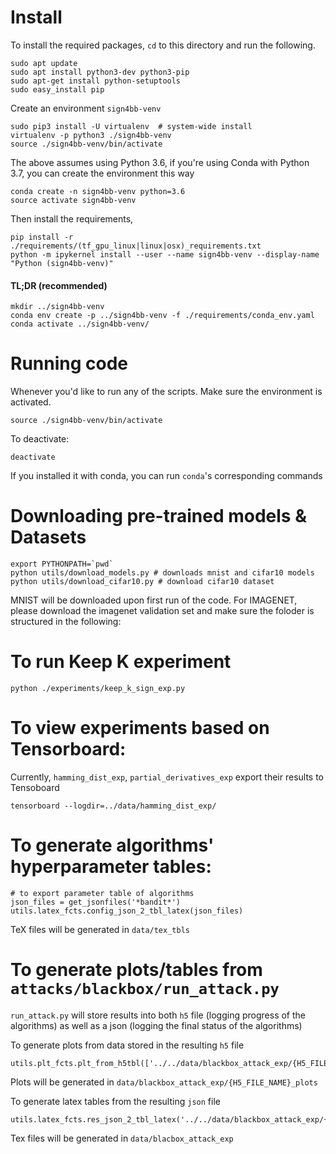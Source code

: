 
# Install

To install the required packages, `cd` to this directory and run the following.
```
sudo apt update
sudo apt install python3-dev python3-pip
sudo apt-get install python-setuptools
sudo easy_install pip
```

Create an environment `sign4bb-venv` 
```
sudo pip3 install -U virtualenv  # system-wide install
virtualenv -p python3 ./sign4bb-venv
source ./sign4bb-venv/bin/activate
```
The above assumes using Python 3.6, if you're using Conda with Python 3.7, you can create the environment this way
```
conda create -n sign4bb-venv python=3.6
source activate sign4bb-venv
```
Then install the requirements,
```
pip install -r ./requirements/(tf_gpu_linux|linux|osx)_requirements.txt
python -m ipykernel install --user --name sign4bb-venv --display-name "Python (sign4bb-venv)"
```

#### TL;DR (recommended)
```
mkdir ../sign4bb-venv
conda env create -p ../sign4bb-venv -f ./requirements/conda_env.yaml
conda activate ../sign4bb-venv/
```

# Running code

Whenever you'd like to run any of the scripts. Make sure the environment is activated.
```
source ./sign4bb-venv/bin/activate
```

To deactivate:
```
deactivate
```

If you installed it with conda, you can run `conda`'s corresponding commands


# Downloading pre-trained models & Datasets

```
export PYTHONPATH=`pwd`
python utils/download_models.py # downloads mnist and cifar10 models
python utils/download_cifar10.py # download cifar10 dataset
```
MNIST will be downloaded upon first run of the code. 
For IMAGENET, please download the imagenet validation set and make sure the foloder is structured in the following:

# To run Keep K experiment

```
python ./experiments/keep_k_sign_exp.py
```

# To view experiments based on Tensorboard:
Currently, `hamming_dist_exp`, `partial_derivatives_exp` export their results to Tensoboard

```
tensorboard --logdir=../data/hamming_dist_exp/
```

# To generate algorithms' hyperparameter tables:

```
# to export parameter table of algorithms
json_files = get_jsonfiles('*bandit*')
utils.latex_fcts.config_json_2_tbl_latex(json_files)
```

TeX files will be generated in `data/tex_tbls`

# To generate plots/tables from `attacks/blackbox/run_attack.py`

`run_attack.py` will store results into both `h5` file (logging progress of the algorithms) as well as a json (logging the final status of the algorithms)

To generate plots from data stored in the resulting `h5` file

```
utils.plt_fcts.plt_from_h5tbl(['../../data/blackbox_attack_exp/{H5_FILE_NAME}.h5'])
```

Plots will be generated in `data/blackbox_attack_exp/{H5_FILE_NAME}_plots`

To generate latex tables from the resulting `json` file
```
utils.latex_fcts.res_json_2_tbl_latex('../../data/blackbox_attack_exp/{JSON_FILE_NAME}.json')
```

Tex files will be generated in `data/blacbox_attack_exp`
